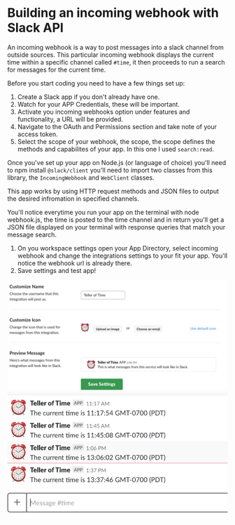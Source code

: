 # Building an incoming webhook with Slack API

An incoming webhook is a way to post messages into a slack channel from outside sources. 
This particular incoming webhook displays the current time within a specific channel called `#time`, it then proceeds to run a search for messages for the current time. 

Before you start coding you need to have a few things set up: 
1. Create a Slack app if you don't already have one. 
2. Watch for your APP Credentials, these will be important.
3. Activate you incoming webhooks option under features and functionality, a URL will be provided.
4. Navigate to the OAuth and Permissions section and take note of your access token. 
5. Select the scope of your webhook, the scope, the scope defines the methods and capabilites of your app. In this one I used `search:read`.

Once you've set up your app on Node.js (or language of choice) you'll need to npm install `@slack/client` you'll need to import two classes from this library, the `IncomingWebhook` and `WebClient` classes. 

This app works by using HTTP request methods and JSON files to output the desired infromation in specified channels. 

You'll notice everytime you run your app on the terminal with node webhook.js, the time is posted to the time channel and in return you'll get a JSON file displayed on your terminal with response queries that match your message search. 

1. On you workspace settings open your App Directory, select incoming webhook and change the integrations settings to your fit your app. You'll notice the webhook url is already there. 
2. Save settings and test app! 

![Alt text](/img/ss1.png?raw=true)
![Alt text](/img/ss2.png?raw=true)





